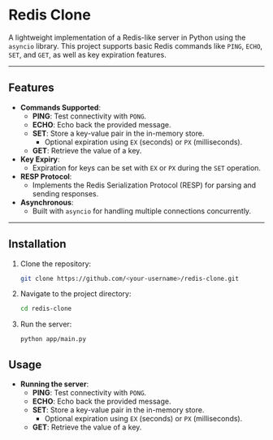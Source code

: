 # Redis Clone

A lightweight implementation of a Redis-like server in Python using the `asyncio` library. This project supports basic Redis commands like `PING`, `ECHO`, `SET`, and `GET`, as well as key expiration features.

---

## Features

- **Commands Supported**:
  - **PING**: Test connectivity with `PONG`.
  - **ECHO**: Echo back the provided message.
  - **SET**: Store a key-value pair in the in-memory store.
    - Optional expiration using `EX` (seconds) or `PX` (milliseconds).
  - **GET**: Retrieve the value of a key.
- **Key Expiry**:
  - Expiration for keys can be set with `EX` or `PX` during the `SET` operation.
- **RESP Protocol**:
  - Implements the Redis Serialization Protocol (RESP) for parsing and sending responses.
- **Asynchronous**:
  - Built with `asyncio` for handling multiple connections concurrently.

---

## Installation

1. Clone the repository:
   ```bash
   git clone https://github.com/<your-username>/redis-clone.git
2. Navigate to the project directory:
   ```bash
   cd redis-clone
3. Run the server:
   ```bash
   python app/main.py

## Usage

- **Running the server**:
  - **PING**: Test connectivity with `PONG`.
  - **ECHO**: Echo back the provided message.
  - **SET**: Store a key-value pair in the in-memory store.
    - Optional expiration using `EX` (seconds) or `PX` (milliseconds).
  - **GET**: Retrieve the value of a key.
